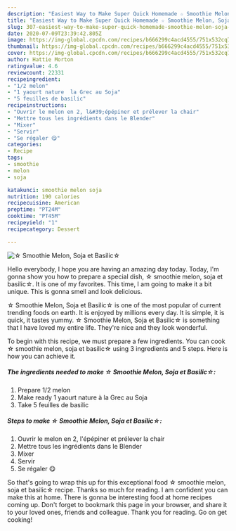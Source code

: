 ```yaml
---
description: "Easiest Way to Make Super Quick Homemade ☆ Smoothie Melon, Soja et Basilic☆"
title: "Easiest Way to Make Super Quick Homemade ☆ Smoothie Melon, Soja et Basilic☆"
slug: 307-easiest-way-to-make-super-quick-homemade-smoothie-melon-soja-et-basilic
date: 2020-07-09T23:39:42.805Z
image: https://img-global.cpcdn.com/recipes/b666299c4acd4555/751x532cq70/☆-smoothie-melon-soja-et-basilic☆-photo-principale-de-la-recette.jpg
thumbnail: https://img-global.cpcdn.com/recipes/b666299c4acd4555/751x532cq70/☆-smoothie-melon-soja-et-basilic☆-photo-principale-de-la-recette.jpg
cover: https://img-global.cpcdn.com/recipes/b666299c4acd4555/751x532cq70/☆-smoothie-melon-soja-et-basilic☆-photo-principale-de-la-recette.jpg
author: Hattie Morton
ratingvalue: 4.6
reviewcount: 22331
recipeingredient:
- "1/2 melon"
- "1 yaourt nature  la Grec au Soja"
- "5 feuilles de basilic"
recipeinstructions:
- "Ouvrir le melon en 2, l&#39;épépiner et prélever la chair"
- "Mettre tous les ingrédients dans le Blender"
- "Mixer"
- "Servir"
- "Se régaler 😋"
categories:
- Recipe
tags:
- smoothie
- melon
- soja

katakunci: smoothie melon soja 
nutrition: 190 calories
recipecuisine: American
preptime: "PT24M"
cooktime: "PT45M"
recipeyield: "1"
recipecategory: Dessert

---
```



![☆ Smoothie Melon, Soja et Basilic☆](https://img-global.cpcdn.com/recipes/b666299c4acd4555/751x532cq70/☆-smoothie-melon-soja-et-basilic☆-photo-principale-de-la-recette.jpg)

Hello everybody, I hope you are having an amazing day today. Today, I'm gonna show you how to prepare a special dish, ☆ smoothie melon, soja et basilic☆. It is one of my favorites. This time, I am going to make it a bit unique. This is gonna smell and look delicious.



☆ Smoothie Melon, Soja et Basilic☆ is one of the most popular of current trending foods on earth. It is enjoyed by millions every day. It is simple, it is quick, it tastes yummy. ☆ Smoothie Melon, Soja et Basilic☆ is something that I have loved my entire life. They're nice and they look wonderful.


To begin with this recipe, we must prepare a few ingredients. You can cook ☆ smoothie melon, soja et basilic☆ using 3 ingredients and 5 steps. Here is how you can achieve it.

<!--inarticleads1-->

##### The ingredients needed to make ☆ Smoothie Melon, Soja et Basilic☆:

1. Prepare 1/2 melon
1. Make ready 1 yaourt nature à la Grec au Soja
1. Take 5 feuilles de basilic




<!--inarticleads2-->

##### Steps to make ☆ Smoothie Melon, Soja et Basilic☆:

1. Ouvrir le melon en 2, l&#39;épépiner et prélever la chair
1. Mettre tous les ingrédients dans le Blender
1. Mixer
1. Servir
1. Se régaler 😋




So that's going to wrap this up for this exceptional food ☆ smoothie melon, soja et basilic☆ recipe. Thanks so much for reading. I am confident you can make this at home. There is gonna be interesting food at home recipes coming up. Don't forget to bookmark this page in your browser, and share it to your loved ones, friends and colleague. Thank you for reading. Go on get cooking!
